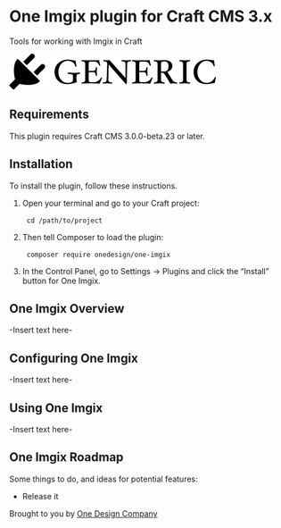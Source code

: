 # One Imgix plugin for Craft CMS 3.x

Tools for working with Imgix in Craft

![Screenshot](resources/img/plugin-logo.png)

## Requirements

This plugin requires Craft CMS 3.0.0-beta.23 or later.

## Installation

To install the plugin, follow these instructions.

1. Open your terminal and go to your Craft project:

        cd /path/to/project

2. Then tell Composer to load the plugin:

        composer require onedesign/one-imgix

3. In the Control Panel, go to Settings → Plugins and click the “Install” button for One Imgix.

## One Imgix Overview

-Insert text here-

## Configuring One Imgix

-Insert text here-

## Using One Imgix

-Insert text here-

## One Imgix Roadmap

Some things to do, and ideas for potential features:

* Release it

Brought to you by [One Design Company](https://onedesigncompany.com/)

